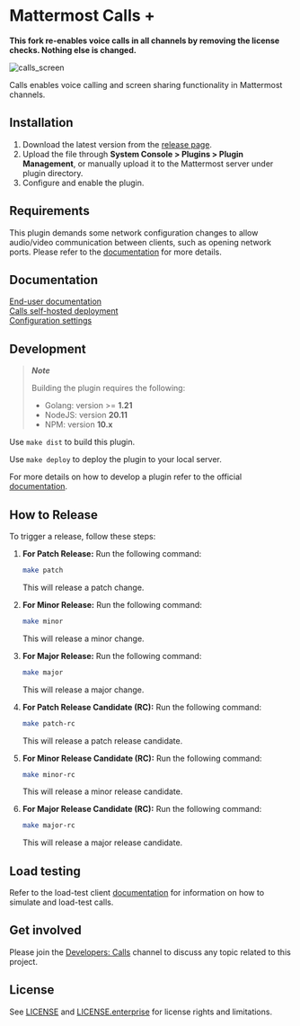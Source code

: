 # Mattermost Calls +

__This fork re-enables voice calls in all channels by removing the license checks. Nothing else is changed.__

![calls_screen](https://user-images.githubusercontent.com/1832946/205749357-1f2d5af3-cfe7-4352-b1f2-953a31d91fca.png)

Calls enables voice calling and screen sharing functionality in Mattermost channels.

## Installation

1. Download the latest version from the [release page](https://github.com/mattermost/mattermost-plugin-calls/releases).
2. Upload the file through **System Console > Plugins > Plugin Management**, or manually upload it to the Mattermost server under plugin directory. 
3. Configure and enable the plugin.

## Requirements

This plugin demands some network configuration changes to allow audio/video communication between clients, such as opening network ports. Please refer to the [documentation](https://docs.mattermost.com/configure/calls-deployment.html#network) for more details.

## Documentation

[End-user documentation](https://docs.mattermost.com/channels/make-calls.html)  
[Calls self-hosted deployment](https://docs.mattermost.com/configure/calls-deployment.html)  
[Configuration settings](https://docs.mattermost.com/configure/plugins-configuration-settings.html#calls)  

## Development

> **_Note_**
>
> Building the plugin requires the following:
> - Golang: version >= **1.21**
> - NodeJS: version **20.11**
> - NPM: version **10.x**

Use `make dist` to build this plugin.

Use `make deploy` to deploy the plugin to your local server.

For more details on how to develop a plugin refer to the official [documentation](https://developers.mattermost.com/extend/plugins/).

## How to Release

To trigger a release, follow these steps:

1. **For Patch Release:** Run the following command:
    ```bash
    make patch
    ```
   This will release a patch change.

2. **For Minor Release:** Run the following command:
    ```bash
    make minor
    ```
   This will release a minor change.

3. **For Major Release:** Run the following command:
    ```bash
    make major
    ```
   This will release a major change.

4. **For Patch Release Candidate (RC):** Run the following command:
    ```bash
    make patch-rc
    ```
   This will release a patch release candidate.

5. **For Minor Release Candidate (RC):** Run the following command:
    ```bash
    make minor-rc
    ```
   This will release a minor release candidate.

6. **For Major Release Candidate (RC):** Run the following command:
    ```bash
    make major-rc
    ```
   This will release a major release candidate.

## Load testing

Refer to the load-test client [documentation](lt/) for information on how to simulate and load-test calls.

## Get involved

Please join the [Developers: Calls](https://community.mattermost.com/core/channels/developers-channel-call) channel to discuss any topic related to this project.

## License

See [LICENSE](LICENSE) and [LICENSE.enterprise](server/enterprise/LICENSE) for license rights and limitations.


